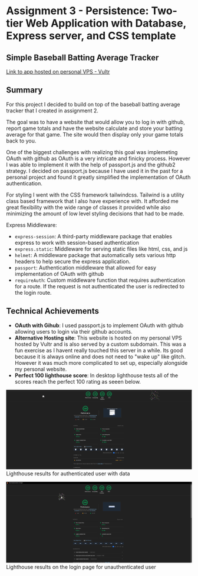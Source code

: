 Assignment 3 - Persistence: Two-tier Web Application with Database, Express server, and CSS template
===

## Simple Baseball Batting Average Tracker

[Link to app hosted on personal VPS - Vultr](https://baseball.axbolduc.com)

## Summary

For this project I decided to build on top of the baseball batting average tracker that I created in assignment 2. 

The goal was to have a website that would allow you to log in with github, report game totals and have the website calculate and store your batting average for that game. The site would then display only your game totals back to you.

One of the biggest challenges with realizing this goal was implemeting OAuth with github as OAuth is a very intricate and finicky process. However I was able to implement it with the help of passport.js and the github2 strategy. I decided on passport.js because I have used it in the past for a personal project and found it greatly simplified the implementation of OAuth authentication.

For styling I went with the CSS framework tailwindcss. Tailwind is a utility class based framework that I also have experience with. It afforded me great flexibility with the wide range of classes it provided while also minimizing the amount of low level styling decisions that had to be made.

Express Middleware:
- `express-session`: A third-party middleware package that enables express to work with session-based authentication
- `express.static`: Middleware for serving static files like html, css, and js 
- `helmet`: A middleware package that automatically sets various http headers to help secure the express application. 
- `passport`: Authentication middleware that allowed for easy implementation of OAuth with github
- `requireAuth`: Custom middleware function that requires authentication for a route. If the request is not authenticated the user is redirected to the login route.
## Technical Achievements
- **OAuth with Gihub**: I used passport.js to implement OAuth with github allowing users to login via their github accounts.
- **Alternative Hosting site**: This website is hosted on my personal VPS hosted by Vultr and is also served by a custom subdomain. This was a fun exercise as I havent really touched this server in a while. Its good because it is always online and does not need to "wake up" like glitch. However it was much more complicated to set up, especially alongside my personal website.
- **Perfect 100 lighthouse score**: In desktop lighthouse tests all of the scores reach the perfect 100 rating as seeen below.

![Lighthouse results for authenticated user with data](assetts/lighthouse.png)
Lighthouse results for authenticated user with data

![Lighthouse results on the login page for unauthenticated user](assetts/lighthouse-login.png)
Lighthouse results on the login page for unauthenticated user